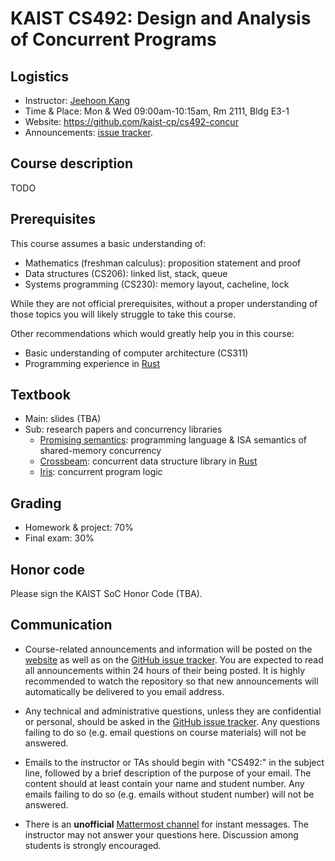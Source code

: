 # KAIST CS492: Design and Analysis of Concurrent Programs


## Logistics

- Instructor: [Jeehoon Kang](https://cp.kaist.ac.kr/jeehoon.kang)
- Time & Place: Mon & Wed 09:00am-10:15am, Rm 2111, Bldg E3-1
- Website: https://github.com/kaist-cp/cs492-concur
- Announcements: [issue
  tracker](https://github.com/kaist-cp/cs492-concur/issues?q=is%3Aissue+is%3Aopen+label%3Aannouncement).


## Course description

TODO



## Prerequisites

This course assumes a basic understanding of:

- Mathematics (freshman calculus): proposition statement and proof
- Data structures (CS206): linked list, stack, queue
- Systems programming (CS230): memory layout, cacheline, lock

While they are not official prerequisites, without a proper understanding of those topics you will
likely struggle to take this course.


Other recommendations which would greatly help you in this course:

- Basic understanding of computer architecture (CS311)
- Programming experience in [Rust](https://www.rust-lang.org/)


## Textbook

- Main: slides (TBA)
- Sub: research papers and concurrency libraries
    + [Promising semantics](https://sf.snu.ac.kr/promise-concurrency/): programming language & ISA
      semantics of shared-memory concurrency
    + [Crossbeam](https://github.com/crossbeam-rs/crossbeam): concurrent data structure library in
      [Rust](https://www.rust-lang.org/)
    + [Iris](https://iris-project.org/): concurrent program logic


## Grading

- Homework & project: 70%
- Final exam: 30%



## Honor code

Please sign the KAIST SoC Honor Code (TBA).



## Communication

- Course-related announcements and information will be posted on the
  [website](https://github.com/kaist-cp/cs492-concur) as well as on the [GitHub issue
  tracker](https://github.com/kaist-cp/cs492-concur/issues).  You are expected to read all
  announcements within 24 hours of their being posted.  It is highly recommended to watch the
  repository so that new announcements will automatically be delivered to you email address.

- Any technical and administrative questions, unless they are confidential or personal, should be
  asked in the [GitHub issue tracker](https://github.com/kaist-cp/cs492-concur/issues).  Any
  questions failing to do so (e.g. email questions on course materials) will not be answered.

- Emails to the instructor or TAs should begin with "CS492:" in the subject line, followed by a
  brief description of the purpose of your email.  The content should at least contain your name and
  student number.  Any emails failing to do so (e.g. emails without student number) will not be
  answered.

- There is an **unofficial** [Mattermost
  channel](https://cp.kaist.ac.kr/mm/signup_user_complete/?id=43ydjumq9t8xmczans9q4swajh) for
  instant messages.  The instructor may not answer your questions here.  Discussion among students
  is strongly encouraged.
